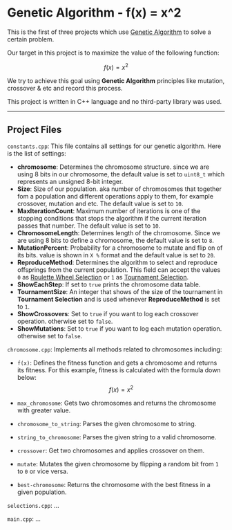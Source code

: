 # Genetic Algorithm - f(x) = x^2

This is the first of three projects which use [Genetic Algorithm](https://en.wikipedia.org/wiki/Genetic_algorithm) to solve a certain problem.

Our target in this project is to maximize the value of the following function:

$$f(x) = x^2$$

We try to achieve this goal using **Genetic Algorithm** principles like mutation, crossover & etc and record this process.

This project is written in C++ language and no third-party library was used.

<hr>

## Project Files

`constants.cpp`: This file contains all settings for our genetic algorithm. Here is the list of settings:

-   **chromosome**: Determines the chromosome structure. since we are using 8 bits in our chromosome, the default value is set to `uint8_t` which represents an unsigned 8-bit integer.
-   **Size**: Size of our population. aka number of chromosomes that together fom a population and different operations apply to them, for example crossover, mutation and etc. The default value is set to `10`.
-   **MaxIterationCount**: Maximum number of iterations is one of the stopping conditions that stops the algorithm if the current iteration passes that number. The default value is set to `10`.
-   **ChromosomeLength**: Determines length of the chromosome. Since we are using 8 bits to define a chromosome, the default value is set to `8`.
-   **MutationPercent**: Probability for a chromosome to mutate and flip on of its bits. value is shown in `X %` format and the default value is set to `20`.
-   **ReproduceMethod**: Determines the algorithm to select and reproduce offsprings from the current population. This field can accept the values `0` as [Roulette Wheel Selection](https://www.baeldung.com/cs/genetic-algorithms-roulette-selection) or `1` as [Tournament Selection](https://en.wikipedia.org/wiki/Tournament_selection).
-   **ShowEachStep**: If set to `true` prints the chromosome data table.
-   **TournamentSize**: An integer that shows of the size of the tournament in **Tournament Selection** and is used whenever **ReproduceMethod** is set to `1`.
-   **ShowCrossovers**: Set to `true` if you want to log each crossover operation. otherwise set to `false`.
-   **ShowMutations**: Set to `true` if you want to log each mutation operation. otherwise set to `false`.

`chromosome.cpp`: Implements all methods related to chromosomes including:

-   `f(x)`: Defines the fitness function and gets a chromosome and returns its fitness. For this example, fitness is calculated with the formula down below:
    $$f(x) = x^2$$
-   `max_chromosome`: Gets two chromosomes and returns the chromosome with greater value.
-   `chromosome_to_string`: Parses the given chromosome to string.

-   `string_to_chromosome`: Parses the given string to a valid chromosome.

-   `crossover`: Get two chromosomes and applies crossover on them.

-   `mutate`: Mutates the given chromosome by flipping a random bit from `1` to `0` or vice versa.

-   `best-chromosome`: Returns the chromosome with the best fitness in a given population.

`selections.cpp`: ...

`main.cpp`: ...
